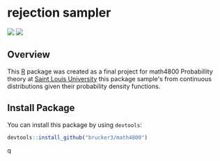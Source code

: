 
<!-- Generated by README.Rmd: editing is futile -->

# rejection sampler 

[![](https://img.shields.io/badge/MATH-4800-brightgreen.svg)](https://github.com/brucker3/math4800/)
[![](https://img.shields.io/badge/status-under%20development-red.svg)](https://github.com/brucker3/math4800/)


## Overview
This [R](https://cloud.r-project.org) package was created as a final project for math4800 Probabillity theory at [Saint Louis University](https://www.slu.edu) this package sample's from continuous distributions given their probability density functions.


## Install Package
You can install this package by using `devtools`:

```r
devtools::install_github("brucker3/math4800")
```

q



